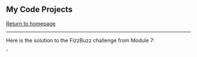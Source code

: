 ## My Code Projects

[Return to homepage](README.md)

***

Here is the solution to the FizzBuzz challenge from Module 7:

'<!DOCTYPE html>
<html>

<head>
	<meta charset="UTF-8">
	<title>Fizz Buzz</title>
	<script>

		function fizzbuzz() {
			var display = document.getElementById('display');
			var displayHTML = "";
			for (i = 1; i <= 100; i++) {
				if (i % 3 === 0) {
					displayHTML += "<p>Fizz</p>";
				}
				else if (i % 5 === 0) {
					displayHTML += "<p>Buzz</p>";
				}
				else
					displayHTML += "<p>" + i + "</p>";
			}
			display.innerHTML = displayHTML
		}

	</script>

</head>

<body onload="fizzbuzz()">
	<div id="display">

	</div>
</body>

</html>'
